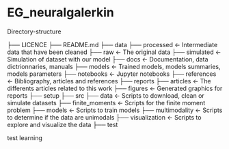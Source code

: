 # EG_neuralgalerkin

Directory-structure

├── LICENCE
├── README.md
├── data
    ├── processed		<- Intermediate data that have been cleaned	
    ├── raw			<- The original data
    ├── simulated		<- Simulation of dataset with our model
├── docs			<- Documentation, data dictrionnaries, manuals
├── models			<- Trained models, models summaries, models parameters
├── notebooks			<- Jupyter notebooks
├── references			<- Bibliography, articles and references
├── reports
    ├── articles		<- The differents articles related to this work
    ├── figures		<- Generated graphics for reports
├── setup
├── src
    ├── data			<- Scripts to download, clean or simulate datasets
    ├── finite_moments		<- Scripts for the finite moment problem
    ├── models			<- Scripts to train models
    ├── multimodality		<- Scripts to determine if the data are unimodals
    ├── visualization		<- Scripts to explore and visualize the data
├── test


test learning
